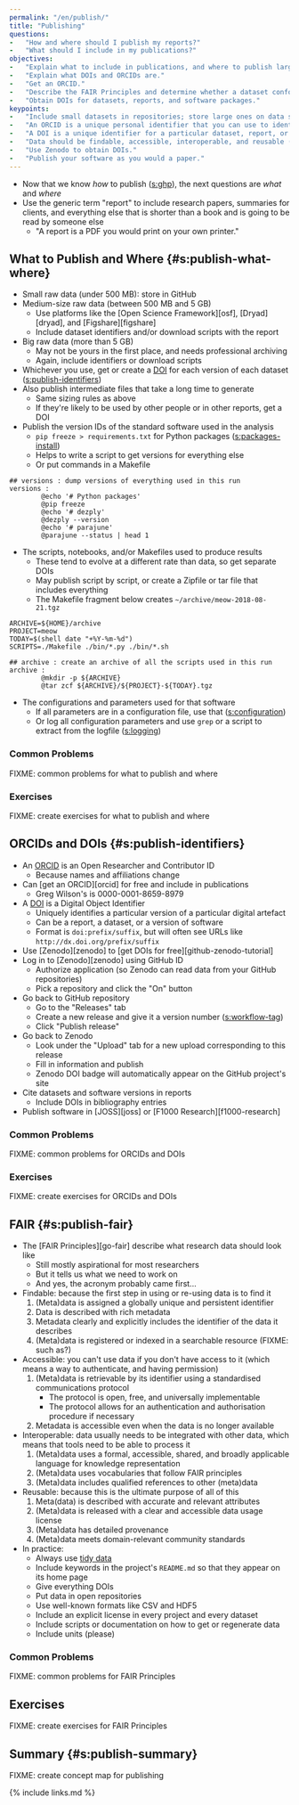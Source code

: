 ```yaml
---
permalink: "/en/publish/"
title: "Publishing"
questions:
-   "How and where should I publish my reports?"
-   "What should I include in my publications?"
objectives:
-   "Explain what to include in publications, and where to publish large, medium, and small datasets."
-   "Explain what DOIs and ORCIDs are."
-   "Get an ORCID."
-   "Describe the FAIR Principles and determine whether a dataset conforms to them."
-   "Obtain DOIs for datasets, reports, and software packages."
keypoints:
-   "Include small datasets in repositories; store large ones on data sharing sites, and include metadata in the repository to locate them."
-   "An ORCID is a unique personal identifier that you can use to identify your work."
-   "A DOI is a unique identifier for a particular dataset, report, or software release."
-   "Data should be findable, accessible, interoperable, and reusable (FAIR)."
-   "Use Zenodo to obtain DOIs."
-   "Publish your software as you would a paper."
---
```


-   Now that we know *how* to publish ([s:ghp](#CHAPTER)), the next questions are *what* and *where*
-   Use the generic term "report" to include research papers, summaries for clients,
    and everything else that is shorter than a book and is going to be read by someone else
    -   "A report is a PDF you would print on your own printer."

## What to Publish and Where {#s:publish-what-where}

-   Small raw data (under 500 MB): store in GitHub
-   Medium-size raw data (between 500 MB and 5 GB)
    -   Use platforms like the [Open Science Framework][osf], [Dryad][dryad], and [Figshare][figshare]
    -   Include dataset identifiers and/or download scripts with the report
-   Big raw data (more than 5 GB)
    -   May not be yours in the first place, and needs professional archiving
    -   Again, include identifiers or download scripts
-   Whichever you use, get or create a [DOI](#g:doi) for each version of each dataset ([s:publish-identifiers](#SECTION))
-   Also publish intermediate files that take a long time to generate
    -   Same sizing rules as above
    -   If they're likely to be used by other people or in other reports, get a DOI
-   Publish the version IDs of the standard software used in the analysis
    -   `pip freeze > requirements.txt` for Python packages ([s:packages-install](#SECTION))
    -   Helps to write a script to get versions for everything else
    -   Or put commands in a Makefile

```
## versions : dump versions of everything used in this run
versions :
        @echo '# Python packages'
        @pip freeze
        @echo '# dezply'
        @dezply --version
        @echo '# parajune'
        @parajune --status | head 1
```

-   The scripts, notebooks, and/or Makefiles used to produce results
    -   These tend to evolve at a different rate than data, so get separate DOIs
    -   May publish script by script, or create a Zipfile or tar file that includes everything
    -   The Makefile fragment below creates `~/archive/meow-2018-08-21.tgz`

```
ARCHIVE=${HOME}/archive
PROJECT=meow
TODAY=$(shell date "+%Y-%m-%d")
SCRIPTS=./Makefile ./bin/*.py ./bin/*.sh

## archive : create an archive of all the scripts used in this run
archive :
        @mkdir -p ${ARCHIVE}
        @tar zcf ${ARCHIVE}/${PROJECT}-${TODAY}.tgz
```

-   The configurations and parameters used for that software
    -   If all parameters are in a configuration file, use that ([s:configuration](#CHAPTER))
    -   Or log all configuration parameters and use `grep` or a script to extract from the logfile ([s:logging](#CHAPTER))

### Common Problems

FIXME: common problems for what to publish and where

### Exercises

FIXME: create exercises for what to publish and where

## ORCIDs and DOIs {#s:publish-identifiers}

-   An [ORCID](#g:orcid) is an Open Researcher and Contributor ID
    -   Because names and affiliations change
-   Can [get an ORCID][orcid] for free and include in publications
    -   Greg Wilson's is 0000-0001-8659-8979
-   A [DOI](#g:doi) is a Digital Object Identifier
    -   Uniquely identifies a particular version of a particular digital artefact
    -   Can be a report, a dataset, or a version of software
    -   Format is `doi:prefix/suffix`, but will often see URLs like `http://dx.doi.org/prefix/suffix`
-   Use [Zenodo][zenodo] to [get DOIs for free][github-zenodo-tutorial]
-   Log in to [Zenodo][zenodo] using GitHub ID
    -   Authorize application (so Zenodo can read data from your GitHub repositories)
    -   Pick a repository and click the "On" button
-   Go back to GitHub repository
    -   Go to the "Releases" tab
    -   Create a new release and give it a version number ([s:workflow-tag](#SECTION))
    -   Click "Publish release"
-   Go back to Zenodo
    -   Look under the "Upload" tab for a new upload corresponding to this release
    -   Fill in information and publish
    -   Zenodo DOI badge will automatically appear on the GitHub project's site
-   Cite datasets and software versions in reports
    -   Include DOIs in bibliography entries
-   Publish software in [JOSS][joss] or [F1000 Research][f1000-research]

### Common Problems

FIXME: common problems for ORCIDs and DOIs

### Exercises

FIXME: create exercises for ORCIDs and DOIs

## FAIR {#s:publish-fair}

-   The [FAIR Principles][go-fair] describe what research data should look like
    -   Still mostly aspirational for most researchers
    -   But it tells us what we need to work on
    -   And yes, the acronym probably came first...
-   Findable: because the first step in using or re-using data is to find it
    1.  (Meta)data is assigned a globally unique and persistent identifier
    2.  Data is described with rich metadata
    3.  Metadata clearly and explicitly includes the identifier of the data it describes
    4.  (Meta)data is registered or indexed in a searchable resource (FIXME: such as?)
-   Accessible: you can't use data if you don't have access to it (which means a way to authenticate, and having permission)
    1.  (Meta)data is retrievable by its identifier using a standardised communications protocol
        -   The protocol is open, free, and universally implementable
        -   The protocol allows for an authentication and authorisation procedure if necessary
    2.  Metadata is accessible even when the data is no longer available
-   Interoperable: data usually needs to be integrated with other data, which means that tools need to be able to process it
    1.  (Meta)data uses a formal, accessible, shared, and broadly applicable language for knowledge representation
    2.  (Meta)data uses vocabularies that follow FAIR principles
    3.  (Meta)data includes qualified references to other (meta)data
-   Reusable: because this is the ultimate purpose of all of this
    1.  Meta(data) is described with accurate and relevant attributes
    2.  (Meta)data is released with a clear and accessible data usage license
    3.  (Meta)data has detailed provenance
    4.  (Meta)data meets domain-relevant community standards
-   In practice:
    -   Always use [tidy data](#g:tidy-data)
    -   Include keywords in the project's `README.md` so that they appear on its home page
    -   Give everything DOIs
    -   Put data in open repositories
    -   Use well-known formats like CSV and HDF5
    -   Include an explicit license in every project and every dataset
    -   Include scripts or documentation on how to get or regenerate data
    -   Include units (please)

### Common Problems

FIXME: common problems for FAIR Principles

## Exercises

FIXME: create exercises for FAIR Principles

## Summary {#s:publish-summary}

FIXME: create concept map for publishing

{% include links.md %}

